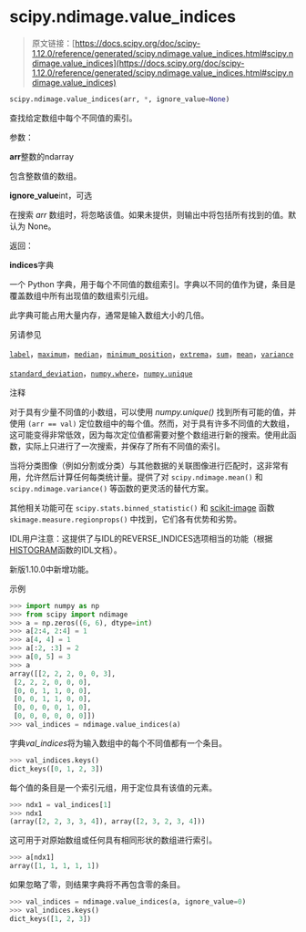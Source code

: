 # scipy.ndimage.value_indices

> 原文链接：[https://docs.scipy.org/doc/scipy-1.12.0/reference/generated/scipy.ndimage.value_indices.html#scipy.ndimage.value_indices](https://docs.scipy.org/doc/scipy-1.12.0/reference/generated/scipy.ndimage.value_indices.html#scipy.ndimage.value_indices)

```py
scipy.ndimage.value_indices(arr, *, ignore_value=None)
```

查找给定数组中每个不同值的索引。

参数：

**arr**整数的ndarray

包含整数值的数组。

**ignore_value**int，可选

在搜索 *arr* 数组时，将忽略该值。如果未提供，则输出中将包括所有找到的值。默认为 None。

返回：

**indices**字典

一个 Python 字典，用于每个不同值的数组索引。字典以不同的值作为键，条目是覆盖数组中所有出现值的数组索引元组。

此字典可能占用大量内存，通常是输入数组大小的几倍。

另请参见

[`label`](https://docs.scipy.org/doc/scipy-1.12.0/reference/generated/scipy.ndimage.label.html#scipy.ndimage.label "scipy.ndimage.label")，[`maximum`](https://docs.scipy.org/doc/scipy-1.12.0/reference/generated/scipy.ndimage.maximum.html#scipy.ndimage.maximum "scipy.ndimage.maximum")，[`median`](https://docs.scipy.org/doc/scipy-1.12.0/reference/generated/scipy.ndimage.median.html#scipy.ndimage.median "scipy.ndimage.median")，[`minimum_position`](https://docs.scipy.org/doc/scipy-1.12.0/reference/generated/scipy.ndimage.minimum_position.html#scipy.ndimage.minimum_position "scipy.ndimage.minimum_position")，[`extrema`](https://docs.scipy.org/doc/scipy-1.12.0/reference/generated/scipy.ndimage.extrema.html#scipy.ndimage.extrema "scipy.ndimage.extrema")，[`sum`](https://docs.python.org/3/library/functions.html#sum "(在 Python v3.12 中)")，[`mean`](https://docs.scipy.org/doc/scipy-1.12.0/reference/generated/scipy.ndimage.mean.html#scipy.ndimage.mean "scipy.ndimage.mean")，[`variance`](https://docs.scipy.org/doc/scipy-1.12.0/reference/generated/scipy.ndimage.variance.html#scipy.ndimage.variance "scipy.ndimage.variance")

[`standard_deviation`](https://docs.scipy.org/doc/scipy-1.12.0/reference/generated/scipy.ndimage.standard_deviation.html#scipy.ndimage.standard_deviation "scipy.ndimage.standard_deviation")，[`numpy.where`](https://numpy.org/devdocs/reference/generated/numpy.where.html#numpy.where "(在 NumPy v2.0.dev0 中)")，[`numpy.unique`](https://numpy.org/devdocs/reference/generated/numpy.unique.html#numpy.unique "(在 NumPy v2.0.dev0 中)")

注释

对于具有少量不同值的小数组，可以使用 *numpy.unique()* 找到所有可能的值，并使用 `(arr == val)` 定位数组中的每个值。然而，对于具有许多不同值的大数组，这可能变得非常低效，因为每次定位值都需要对整个数组进行新的搜索。使用此函数，实际上只进行了一次搜索，并保存了所有不同值的索引。

当将分类图像（例如分割或分类）与其他数据的关联图像进行匹配时，这非常有用，允许然后计算任何每类统计量。提供了对 `scipy.ndimage.mean()` 和 `scipy.ndimage.variance()` 等函数的更灵活的替代方案。

其他相关功能可在 `scipy.stats.binned_statistic()` 和 [scikit-image](https://scikit-image.org/) 函数 `skimage.measure.regionprops()` 中找到，它们各有优势和劣势。

IDL用户注意：这提供了与IDL的REVERSE_INDICES选项相当的功能（根据[HISTOGRAM](https://www.l3harrisgeospatial.com/docs/histogram.html)函数的IDL文档）。

新版1.10.0中新增功能。

示例

```py
>>> import numpy as np
>>> from scipy import ndimage
>>> a = np.zeros((6, 6), dtype=int)
>>> a[2:4, 2:4] = 1
>>> a[4, 4] = 1
>>> a[:2, :3] = 2
>>> a[0, 5] = 3
>>> a
array([[2, 2, 2, 0, 0, 3],
 [2, 2, 2, 0, 0, 0],
 [0, 0, 1, 1, 0, 0],
 [0, 0, 1, 1, 0, 0],
 [0, 0, 0, 0, 1, 0],
 [0, 0, 0, 0, 0, 0]])
>>> val_indices = ndimage.value_indices(a) 
```

字典*val_indices*将为输入数组中的每个不同值都有一个条目。

```py
>>> val_indices.keys()
dict_keys([0, 1, 2, 3]) 
```

每个值的条目是一个索引元组，用于定位具有该值的元素。

```py
>>> ndx1 = val_indices[1]
>>> ndx1
(array([2, 2, 3, 3, 4]), array([2, 3, 2, 3, 4])) 
```

这可用于对原始数组或任何具有相同形状的数组进行索引。

```py
>>> a[ndx1]
array([1, 1, 1, 1, 1]) 
```

如果忽略了零，则结果字典将不再包含零的条目。

```py
>>> val_indices = ndimage.value_indices(a, ignore_value=0)
>>> val_indices.keys()
dict_keys([1, 2, 3]) 
```
